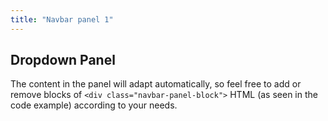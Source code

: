 ```yaml
---
title: "Navbar panel 1"
---
```



## Dropdown Panel

The content in the panel will adapt automatically, so feel free to add or remove blocks of `<div class="navbar-panel-block">` HTML (as seen in the code example) according to your needs.